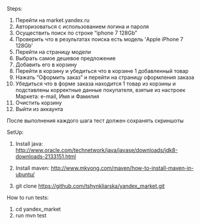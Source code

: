 Steps:

1. Перейти на market.yandex.ru
2. Авторизоваться с использованием логина и пароля
3. Осуществить поиск по строке “iphone 7 128Gb”
4. Проверить что в результатах поиска есть модель 'Apple iPhone 7 128Gb'
5. Перейти на страницу модели
6. Выбрать самое дешевое предложение
7. Добавить его в корзину
8. Перейти в корзину и убедиться что в корзине 1 добавленный товар
9. Нажать “Оформить заказ” и перейти на страницу оформления заказа
10. Убедиться что в форме заказа находится 1 товар из корзины и подставлены корректные данные покупателя, взятые из настроек Маркета: e-mail, Имя и Фамилия
11. Очистить корзину
12. Выйти из аккаунта

После выполнения каждого шага тест должен сохранять скриншоты

SetUp:
1. Install java:
http://www.oracle.com/technetwork/java/javase/downloads/jdk8-downloads-2133151.html

2. Install maven:
http://www.mkyong.com/maven/how-to-install-maven-in-ubuntu/

3. git clone https://github.com/tshynkliarska/yandex_market.git

How to run tests:
1. cd yandex_market
2. run mvn test
